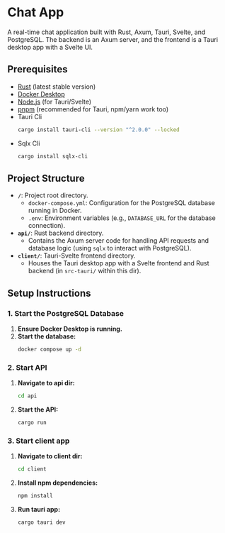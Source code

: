 # Chat App

A real-time chat application built with Rust, Axum, Tauri, Svelte, and PostgreSQL. The backend is an Axum server, and the frontend is a Tauri desktop app with a Svelte UI.

## Prerequisites

- [Rust](https://www.rust-lang.org/tools/install) (latest stable version)
- [Docker Desktop](https://www.docker.com/products/docker-desktop/)
- [Node.js](https://nodejs.org/) (for Tauri/Svelte)
- [pnpm](https://pnpm.io/) (recommended for Tauri, npm/yarn work too)
- Tauri Cli
    ```bash
    cargo install tauri-cli --version "^2.0.0" --locked
    ```
- Sqlx Cli
    ```bash
    cargo install sqlx-cli
    ```
## Project Structure

- **`/`**: Project root directory.
  - `docker-compose.yml`: Configuration for the PostgreSQL database running in Docker.
  - `.env`: Environment variables (e.g., `DATABASE_URL` for the database connection).
- **`api/`**: Rust backend directory.
  - Contains the Axum server code for handling API requests and database logic (using `sqlx` to interact with PostgreSQL).
- **`client/`**: Tauri-Svelte frontend directory.
  - Houses the Tauri desktop app with a Svelte frontend and Rust backend (in `src-tauri/` within this dir).

## Setup Instructions

### 1. Start the PostgreSQL Database

1. **Ensure Docker Desktop is running.**
2. **Start the database:**
   ```bash
   docker compose up -d
   ```
### 2. Start API

1. **Navigate to api dir:**
    ```bash
    cd api
    ```
2. **Start the API:**
    ```bash
    cargo run
    ```
### 3. Start client app

1. **Navigate to client dir:**
    ```bash
    cd client
    ```
2. **Install npm dependencies:**
    ```bash
    npm install
    ```
3. **Run tauri app:**
    ```bash
    cargo tauri dev
    ```